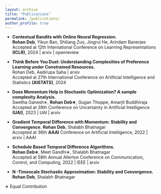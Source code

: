 ```yaml
---
layout: archive
title: "Publications"
permalink: /publications/
author_profile: true
---
```


- **Contextual Bandits with Online Neural Regression.**  
**Rohan Deb**, Yikun Ban, Shiliang Zuo, Jingrui He, Arindam Banerjee  
Accepted at 12th International Conference on Learning Representations **(ICLR)**, 2024 | arxiv | openreview

- **Think Before You Duel: Understanding Complexities of Preference Learning under Constrained Resources.**  
Rohan Deb, Aadirupa Saha | arxiv  
Accepted at 27th International Conference on Artificial Intelligence and Statistics **(AISTATS)**, 2024  

- **Does Momentum Help in Stochastic Optimization? A sample complexity Analysis.**  
Swetha Ganesh∗, **Rohan Deb∗**, Gugan Thoppe, Amarjit Buddhiraja  
Accepted at 39th Conference on Uncertainty in Artificial Intelligence **(UAI)**, 2023 | UAI | arxiv

- **Gradient Temporal Difference with Momentum: Stability and Convergence.**
**Rohan Deb**, Shalabh Bhatnagar  
Accepted at 36th **AAAI** Conference on Artificial Intelligence, 2022 | arxiv | AAAI

- **Schedule Based Temporal Difference Algorithms.**  
**Rohan Deb∗**, Meet Gandhi∗, Shalabh Bhatnagar  
Accepted at 58th Annual Allerton Conference on Communication, Control, and Computing, 2022 | IEEE | arxiv  

- **N -Timescale Stochastic Approximation: Stability and Convergence.**  
**Rohan Deb**, Shalabh Bhatnagar

∗ Equal Contribution

